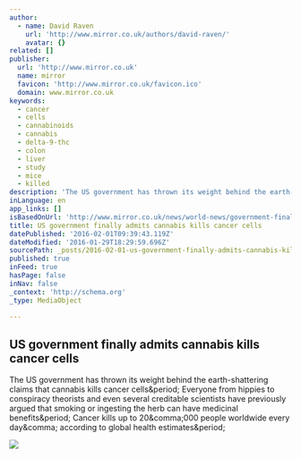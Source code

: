 ```yaml
---
author:
  - name: David Raven
    url: 'http://www.mirror.co.uk/authors/david-raven/'
    avatar: {}
related: []
publisher:
  url: 'http://www.mirror.co.uk'
  name: mirror
  favicon: 'http://www.mirror.co.uk/favicon.ico'
  domain: www.mirror.co.uk
keywords:
  - cancer
  - cells
  - cannabinoids
  - cannabis
  - delta-9-thc
  - colon
  - liver
  - study
  - mice
  - killed
description: 'The US government has thrown its weight behind the earth-shattering claims that cannabis kills cancer cells. Everyone from hippies to conspiracy theorists and even several creditable scientists have previously argued that smoking or ingesting the herb can have medicinal benefits. Cancer kills up to 20,000 people worldwide every day, according to global health estimates.'
inLanguage: en
app_links: []
isBasedOnUrl: 'http://www.mirror.co.uk/news/world-news/government-finally-admits-cannabis-kills-6303176'
title: US government finally admits cannabis kills cancer cells
datePublished: '2016-02-01T09:39:43.119Z'
dateModified: '2016-01-29T18:29:59.696Z'
sourcePath: _posts/2016-02-01-us-government-finally-admits-cannabis-kills-cancer-cells.md
published: true
inFeed: true
hasPage: false
inNav: false
_context: 'http://schema.org'
_type: MediaObject

---
```

<article style=""><h1>US government finally admits cannabis kills cancer cells</h1><p>The US government has thrown its weight behind the earth-shattering claims that cannabis kills cancer cells&amp;period; Everyone from hippies to conspiracy theorists and even several creditable scientists have previously argued that smoking or ingesting the herb can have medicinal benefits&amp;period; Cancer kills up to 20&amp;comma;000 people worldwide every day&amp;comma; according to global health estimates&amp;period;</p><img src="http://i3.mirror.co.uk/incoming/article6274924.ece/ALTERNATES/s1200/Cannabis-farm.jpg" /></article>